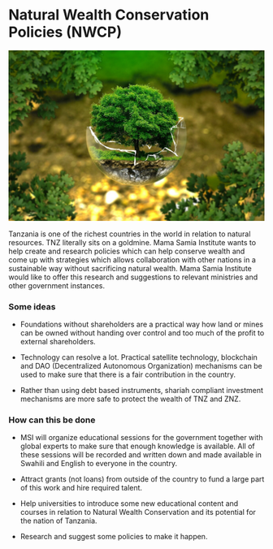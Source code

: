 

# Natural Wealth Conservation Policies (NWCP)

![](img/natural_wealth_policies.png)  

Tanzania is one of the richest countries in the world in relation to natural resources. TNZ literally sits on a goldmine. Mama Samia Institute wants to help create and research policies which can help conserve wealth and come up with strategies which allows collaboration with other nations in a sustainable way without sacrificing natural wealth. Mama Samia Institute would like to offer this research and suggestions to relevant ministries and other government instances.

### Some ideas

* Foundations without shareholders are a practical way how land or mines can be owned without handing over control and too much of the profit to external shareholders. 

* Technology can resolve a lot. Practical satellite technology, blockchain and DAO (Decentralized Autonomous Organization) mechanisms can be used to make sure that there is a fair contribution in the country. 

* Rather than using debt based instruments, shariah compliant investment mechanisms are more safe to protect the wealth of TNZ and ZNZ.

### How can this be done

* MSI will organize educational sessions for the government together with global experts to make sure that enough knowledge is available. All of these sessions will be recorded and written down and made available in Swahili and English to everyone in the country.

* Attract grants (not loans) from outside of the country to fund a large part of this work and hire required talent.

* Help universities to introduce some new educational content and courses in relation to Natural Wealth Conservation and its potential for the nation of Tanzania.

* Research and suggest some policies to make it happen.